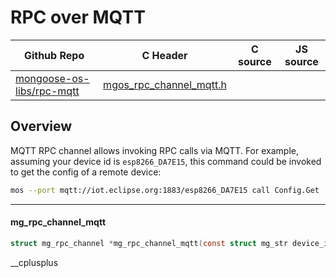 # RPC over MQTT
| Github Repo | C Header | C source  | JS source |
| ----------- | -------- | --------  | ----------------- |
| [mongoose-os-libs/rpc-mqtt](https://github.com/mongoose-os-libs/rpc-mqtt) | [mgos_rpc_channel_mqtt.h](https://github.com/mongoose-os-libs/rpc-mqtt/tree/master/include/mgos_rpc_channel_mqtt.h) | &nbsp;  | &nbsp;         |



## Overview

MQTT RPC channel allows invoking RPC calls via MQTT. For example, assuming
your device id is `esp8266_DA7E15`, this command could be invoked to get
the config of a remote device:

```bash
mos --port mqtt://iot.eclipse.org:1883/esp8266_DA7E15 call Config.Get
```


 ----- 
#### mg_rpc_channel_mqtt

```c
struct mg_rpc_channel *mg_rpc_channel_mqtt(const struct mg_str device_id);
```
<div class="apidescr">
 __cplusplus 
</div>
